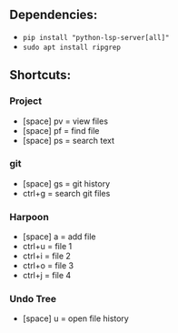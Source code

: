 
## Dependencies:
- ```pip install "python-lsp-server[all]"```
- ```sudo apt install ripgrep```

## Shortcuts:
### Project
- [space] pv = view files
- [space] pf = find file
- [space] ps = search text

### git
- [space] gs = git history
- ctrl+g = search git files

### Harpoon
- [space] a = add file
- ctrl+u = file 1
- ctrl+i = file 2
- ctrl+o = file 3
- ctrl+j = file 4

### Undo Tree
- [space] u = open file history
